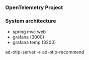 ### OpenTelemetry Project


###  System architecture
 - spring mvc web
 - grafana (3000)
 - grafana temp (3200)


ad-otlp-server -> ad-otlp-recommend



